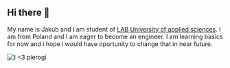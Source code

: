 ## Hi there 👋

My name is Jakub and I am student of [LAB University of applied sciences](https://lab.fi/fi). I am from Poland and I am eager to become an engineer. I am learning basics for now and i hope i would have oportunity to change that in near future.

![I <3 pierogi](https://madameedith.com/wp-content/uploads/2022/10/pierogi-16-1024x683.jpg)
<!--
**Jakub-Marciszonek/Jakub-Marciszonek** is a ✨ _special_ ✨ repository because its `README.md` (this file) appears on your GitHub profile.

Here are some ideas to get you started:

- 🔭 I’m currently working on ...
- 🌱 I’m currently learning ...
- 👯 I’m looking to collaborate on ...
- 🤔 I’m looking for help with ...
- 💬 Ask me about ...
- 📫 How to reach me: ...
- 😄 Pronouns: ...
- ⚡ Fun fact: ...
-->

